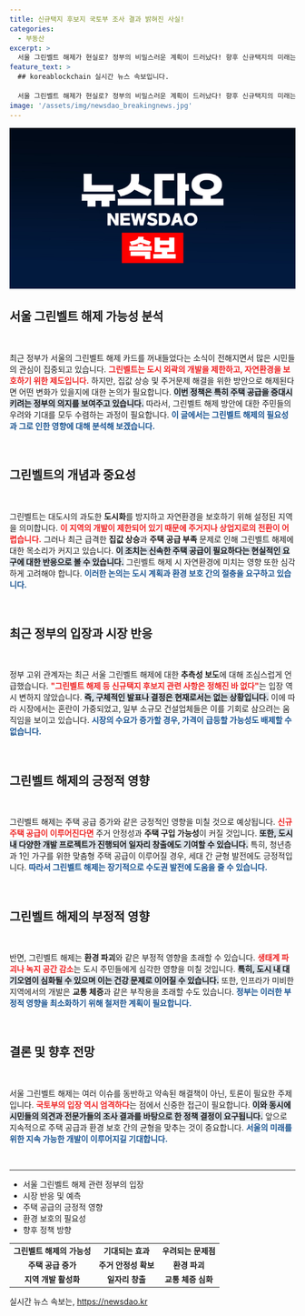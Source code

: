 ```yaml
---
title: 신규택지 후보지 국토부 조사 결과 밝혀진 사실!
categories:
  - 부동산
excerpt: >
  서울 그린벨트 해제가 현실로? 정부의 비밀스러운 계획이 드러났다! 향후 신규택지의 미래는 어떻게 바뀔까? 자세한 내용 클릭!
feature_text: >
  ## koreablockchain 실시간 뉴스 속보입니다.

  서울 그린벨트 해제가 현실로? 정부의 비밀스러운 계획이 드러났다! 향후 신규택지의 미래는 어떻게 바뀔까? 자세한 내용 클릭!
image: '/assets/img/newsdao_breakingnews.jpg'
---
```


<p><img src="/assets/img/newsdao_breakingnews.jpg" alt="koreablockchain 속보" /></p>

<h2 data-ke-size="size26">서울 그린벨트 해제 가능성 분석</h2>

<p data-ke-size="size16">&nbsp;</p>

<p>최근 정부가 서울의 그린벨트 해제 카드를 꺼내들었다는 소식이 전해지면서 많은 시민들의 관심이 집중되고 있습니다. <b><span style="color: #ee2323;">그린벨트는 도시 외곽의 개발을 제한하고, 자연환경을 보호하기 위한 제도입니다.</span></b> 하지만, 집값 상승 및 주거문제 해결을 위한 방안으로 해제된다면 어떤 변화가 있을지에 대한 논의가 필요합니다. <b><span style="background-color: #21538527;">이번 정책은 특히 주택 공급을 증대시키려는 정부의 의지를 보여주고 있습니다.</span></b> 따라서, 그린벨트 해제 방안에 대한 주민들의 우려와 기대를 모두 수렴하는 과정이 필요합니다. <b><span style="color: #1a5490;">이 글에서는 그린벨트 해제의 필요성과 그로 인한 영향에 대해 분석해 보겠습니다.</span></b></p>

<p data-ke-size="size16">&nbsp;</p>

<h2 data-ke-size="size26">그린벨트의 개념과 중요성</h2>

<p data-ke-size="size16">&nbsp;</p>

<p>그린벨트는 대도시의 과도한 <strong>도시화</strong>를 방지하고 자연환경을 보호하기 위해 설정된 지역을 의미합니다. <b><span style="color: #ee2323;">이 지역의 개발이 제한되어 있기 때문에 주거지나 상업지로의 전환이 어렵습니다.</span></b> 그러나 최근 급격한 <strong>집값 상승</strong>과 <strong>주택 공급 부족</strong> 문제로 인해 그린벨트 해제에 대한 목소리가 커지고 있습니다. <b><span style="background-color: #21538527;">이 조치는 신속한 주택 공급이 필요하다는 현실적인 요구에 대한 반응으로 볼 수 있습니다.</span></b> 그린벨트 해제 시 자연환경에 미치는 영향 또한 심각하게 고려해야 합니다. <b><span style="color: #1a5490;">이러한 논의는 도시 계획과 환경 보호 간의 절충을 요구하고 있습니다.</span></b></p>

<p data-ke-size="size16">&nbsp;</p>

<h2 data-ke-size="size26">최근 정부의 입장과 시장 반응</h2>

<p data-ke-size="size16">&nbsp;</p>

<p>정부 고위 관계자는 최근 서울 그린벨트 해제에 대한 <strong>추측성 보도</strong>에 대해 조심스럽게 언급했습니다. <b><span style="color: #ee2323;">"그린벨트 해제 등 신규택지 후보지 관련 사항은 정해진 바 없다"</span></b>는 입장 역시 변하지 않았습니다. <b><span style="background-color: #21538527;">즉, 구체적인 발표나 결정은 현재로서는 없는 상황입니다.</span></b> 이에 따라 시장에서는 혼란이 가중되었고, 일부 소규모 건설업체들은 이를 기회로 삼으려는 움직임을 보이고 있습니다. <b><span style="color: #1a5490;">시장의 수요가 증가할 경우, 가격이 급등할 가능성도 배제할 수 없습니다.</span></b></p>

<p data-ke-size="size16">&nbsp;</p>

<h2 data-ke-size="size26">그린벨트 해제의 긍정적 영향</h2>

<p data-ke-size="size16">&nbsp;</p>

<p>그린벨트 해제는 주택 공급 증가와 같은 긍정적인 영향을 미칠 것으로 예상됩니다. <b><span style="color: #ee2323;">신규 주택 공급이 이루어진다면</span></b> 주거 안정성과 <strong>주택 구입 가능성</strong>이 커질 것입니다. <b><span style="background-color: #21538527;">또한, 도시 내 다양한 개발 프로젝트가 진행되어 일자리 창출에도 기여할 수 있습니다.</span></b> 특히, 청년층과 1인 가구를 위한 맞춤형 주택 공급이 이루어질 경우, 세대 간 균형 발전에도 긍정적입니다. <b><span style="color: #1a5490;">따라서 그린벨트 해제는 장기적으로 수도권 발전에 도움을 줄 수 있습니다.</span></b></p>

<p data-ke-size="size16">&nbsp;</p>

<h2 data-ke-size="size26">그린벨트 해제의 부정적 영향</h2>

<p data-ke-size="size16">&nbsp;</p>

<p>반면, 그린벨트 해제는 <strong>환경 파괴</strong>와 같은 부정적 영향을 초래할 수 있습니다. <b><span style="color: #ee2323;">생태계 파괴나 녹지 공간 감소</span></b>는 도시 주민들에게 심각한 영향을 미칠 것입니다. <b><span style="background-color: #21538527;">특히, 도시 내 대기오염이 심화될 수 있으며 이는 건강 문제로 이어질 수 있습니다.</span></b> 또한, 인프라가 미비한 지역에서의 개발은 <strong>교통 체증</strong>과 같은 부작용을 초래할 수도 있습니다. <b><span style="color: #1a5490;">정부는 이러한 부정적 영향을 최소화하기 위해 철저한 계획이 필요합니다.</span></b></p>

<p data-ke-size="size16">&nbsp;</p>

<h2 data-ke-size="size26">결론 및 향후 전망</h2>

<p data-ke-size="size16">&nbsp;</p>

<p>서울 그린벨트 해제는 여러 이슈를 동반하고 약속된 해결책이 아닌, 토론이 필요한 주제입니다. <b><span style="color: #ee2323;">국토부의 입장 역시 엄격하다</span></b>는 점에서 신중한 접근이 필요합니다. <b><span style="background-color: #21538527;">이와 동시에 시민들의 의견과 전문가들의 조사 결과를 바탕으로 한 정책 결정이 요구됩니다.</span></b> 앞으로 지속적으로 주택 공급과 환경 보호 간의 균형을 맞추는 것이 중요합니다. <b><span style="color: #1a5490;">서울의 미래를 위한 지속 가능한 개발이 이루어지길 기대합니다.</span></b></p>

<p data-ke-size="size16">&nbsp;</p> 

<hr />

<ul>
<li>서울 그린벨트 해제 관련 정부의 입장</li>
<li>시장 반응 및 예측</li>
<li>주택 공급의 긍정적 영향</li>
<li>환경 보호의 필요성</li>
<li>향후 정책 방향</li>
</ul>

<table>
<tr>
<td style="text-align: center; height: 17px;"><b>그린벨트 해제의 가능성</b></td>
<td style="text-align: center; height: 17px;"><b>기대되는 효과</b></td>
<td style="text-align: center; height: 17px;"><b>우려되는 문제점</b></td>
</tr>
<tr>
<td style="text-align: center; height: 17px;"><b>주택 공급 증가</b></td>
<td style="text-align: center; height: 17px;"><b>주거 안정성 확보</b></td>
<td style="text-align: center; height: 17px;"><b>환경 파괴</b></td>
</tr>
<tr>
<td style="text-align: center; height: 17px;"><b>지역 개발 활성화</b></td>
<td style="text-align: center; height: 17px;"><b>일자리 창출</b></td>
<td style="text-align: center; height: 17px;"><b>교통 체증 심화</b></td>
</tr>
</table>
실시간 뉴스 속보는, <a href="https://newsdao.kr" rel="dofollow">https://newsdao.kr</a>


